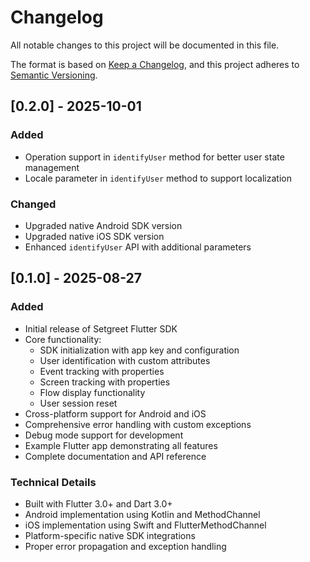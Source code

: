 # Changelog

All notable changes to this project will be documented in this file.

The format is based on [Keep a Changelog](https://keepachangelog.com/en/1.0.0/),
and this project adheres to [Semantic Versioning](https://semver.org/spec/v2.0.0.html).

## [0.2.0] - 2025-10-01

### Added

- Operation support in `identifyUser` method for better user state management
- Locale parameter in `identifyUser` method to support localization

### Changed

- Upgraded native Android SDK version
- Upgraded native iOS SDK version
- Enhanced `identifyUser` API with additional parameters

## [0.1.0] - 2025-08-27

### Added

- Initial release of Setgreet Flutter SDK
- Core functionality:
  - SDK initialization with app key and configuration
  - User identification with custom attributes
  - Event tracking with properties
  - Screen tracking with properties
  - Flow display functionality
  - User session reset
- Cross-platform support for Android and iOS
- Comprehensive error handling with custom exceptions
- Debug mode support for development
- Example Flutter app demonstrating all features
- Complete documentation and API reference

### Technical Details

- Built with Flutter 3.0+ and Dart 3.0+
- Android implementation using Kotlin and MethodChannel
- iOS implementation using Swift and FlutterMethodChannel
- Platform-specific native SDK integrations
- Proper error propagation and exception handling